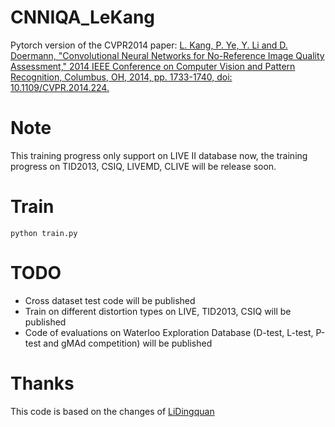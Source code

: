 # CNNIQA_LeKang
Pytorch version of the CVPR2014 paper: [L. Kang, P. Ye, Y. Li and D. Doermann, "Convolutional Neural Networks for No-Reference Image Quality Assessment," 2014 IEEE Conference on Computer Vision and Pattern Recognition, Columbus, OH, 2014, pp. 1733-1740, doi: 10.1109/CVPR.2014.224.](https://ieeexplore.ieee.org/document/6909620)

# Note
This training progress only support on LIVE II database now, the training progress on TID2013, CSIQ, LIVEMD, CLIVE will be release soon.

# Train
`python train.py`

# TODO
* Cross dataset test code will be published
* Train on different distortion types on LIVE, TID2013, CSIQ will be published
* Code of evaluations on Waterloo Exploration Database (D-test, L-test, P-test and gMAd competition) will be published

# Thanks
This code is based on the changes of [LiDingquan](https://github.com/lidq92/CNNIQA) 
